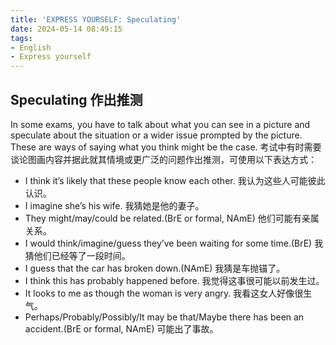 ```yaml
---
title: 'EXPRESS YOURSELF: Speculating'
date: 2024-05-14 08:49:15
tags:
- English
- Express yourself
---
```


## Speculating 作出推测
In some exams, you have to talk about what you can see in a picture and speculate about the situation or a wider issue prompted by the picture. These are ways of saying what you think might be the case. 考试中有时需要谈论图画内容并据此就其情境或更广泛的问题作出推测，可使用以下表达方式：
- I think it’s likely that these people know each other. 
我认为这些人可能彼此认识。
- I imagine she’s his wife. 
我猜她是他的妻子。
- They might/may/could be related.(BrE or formal, NAmE) 
他们可能有亲属关系。
- I would think/imagine/guess they’ve been waiting for some time.(BrE) 
我猜他们已经等了一段时间。
- I guess that the car has broken down.(NAmE) 
我猜是车抛锚了。
- I think this has probably happened before. 
我觉得这事很可能以前发生过。
- It looks to me as though the woman is very angry. 
我看这女人好像很生气。
- Perhaps/Probably/Possibly/It may be that/Maybe there has been an accident.(BrE or formal, NAmE) 
可能出了事故。
